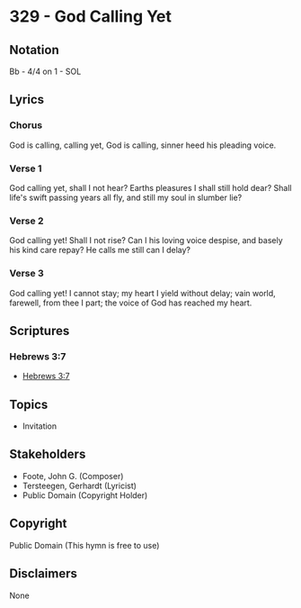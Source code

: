 # 329 - God Calling Yet

## Notation

Bb - 4/4 on 1 - SOL

## Lyrics

### Chorus

God is calling, calling yet, God is calling, sinner heed his pleading voice.

### Verse 1

God calling yet, shall I not hear? Earths pleasures I shall still hold dear? Shall life's swift passing years all fly, and still my soul in slumber lie?

### Verse 2

God calling yet! Shall I not rise? Can I his loving voice despise, and basely his kind care repay? He calls me still can I delay?

### Verse 3

God calling yet! I cannot stay; my heart I yield without delay; vain world, farewell, from thee I part; the voice of God has reached my heart.


## Scriptures

### Hebrews 3:7

- [Hebrews 3:7](https://www.biblegateway.com/passage/?search=Hebrews%203%3A7)


## Topics

- Invitation

## Stakeholders

- Foote, John G. (Composer)
- Tersteegen, Gerhardt (Lyricist)
- Public Domain (Copyright Holder)

## Copyright

Public Domain
(This hymn is free to use)

## Disclaimers

None

